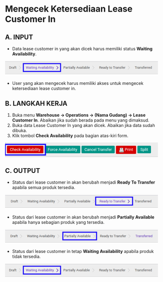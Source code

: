 # Mengecek Ketersediaan Lease Customer In

## A. INPUT

* Data lease customer in yang akan dicek harus memiliki status **Waiting Availability**.

![](../../img/lease-customer-in/status-waiting-availability.png)

* User yang akan mengecek harus memiliki akses untuk mengecek ketersediaan lease customer in.

## B. LANGKAH KERJA

1. Buka menu **Warehouse -> Operations -> (Nama Gudang) -> Lease Customer In**. Abaikan jika sudah berada pada menu yang dimaksud.
2. Buka data Lease Customer In yang akan dicek. Abaikan jika data sudah dibuka.
3. Klik tombol **Check Availability** pada bagian atas-kiri form.

![](../../img/lease-customer-in/tombol-check.png)

## C. OUTPUT

* Status dari lease customer in akan berubah menjadi **Ready To Transfer** apabila semua produk tersedia.

![](../../img/lease-customer-in/status-ready-to-transfer.png)

* Status dari lease customer in akan berubah menjadi **Partially Available** apabila hanya sebagian produk yang tersedia.

![](../../img/lease-customer-in/status-partial.png)

* Status dari lease customer in tetap **Waiting Availability** apabila produk tidak tersedia.

![](../../img/lease-customer-in/status-waiting-availability.png)
